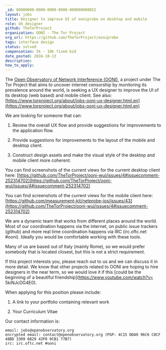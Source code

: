 ```yaml
---
_id: 00000000-0000-0000-0000-000000000052
layout: jobs
title: Designer to improve UI of ooniprobe on desktop and mobile
role: UX designer
github: TheTorProject
organization: OONI - The Tor Project
org_url: https://github.com/TheTorProject/ooniprobe
tags: interface design
status: solved
compensation: 5k - 10k fixed bid
date_posted: 2016-10-13
description:
how_to_apply:
---
```


The [Open Observatory of Network Interference (OONI)](https://ooni.torproject.org),
a project under The Tor Project that aims to uncover internet censorship by
monitoring its prevalence around the world, is seeking a UX designer to improve
the UI of its desktop (web based) and mobile client.
See also: [https://www.torproject.org/about/jobs-ooni-ux-designer.html.en](https://www.torproject.org/about/jobs-ooni-ux-designer.html.en)

We are looking for someone that can:

1. Review the overall UX flow and provide suggestions for improvements to
   the application flow.

2. Provide suggestions for improvements to the layout of the mobile and desktop
   client.

3. Construct design assets and make the visual style of the desktop and mobile
   client more coherent.

You can find screenshots of the current views for the current desktop client
here: [https://github.com/TheTorProject/ooni-wui/issues/4#issuecomment-252314702](https://github.com/TheTorProject/ooni-wui/issues/4#issuecomment-252314702)

You can find screenshots of the current views for the mobile client here:
[https://github.com/measurement-kit/netprobe-ios/issues/43](https://github.com/TheTorProject/ooni-wui/issues/4#issuecomment-252314702)

We are a dynamic team that works from different places around the world. Most of
our coordination happens via the internet, on public issue trackers (github)
and more real time coordination happens via IRC (irc.oftc.net #ooni). Ideally
you would be comfortable working with these tools.

Many of us are based out of Italy (mainly Rome), so we would prefer somebody that
is located closest, but this is not a strict requirement.

If this project interests you, please reach out to us and we can discuss it in
more detail. We know that other projects related to OONI are hoping to hire
designers in the near term, so we would love it if this [could be the beginning
of a beautiful friendship](https://www.youtube.com/watch?v= 5kiNJcDG4E0).

When applying for this position please include:

1. A link to your portfolio containing relevant work

2. Your Curriculum Vitae

Our contact information is:

```
email: jobs@openobservatory.org
encrypted email: contact@openobservatory.org (PGP: 4C15 DDA9 96C6 C0CF 48BD 3309 6B29 43F0 0CB1 77B7)
irc: irc.oftc.net #ooni
```
